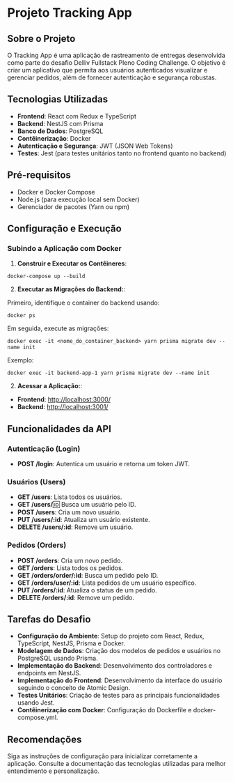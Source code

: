 # Projeto Tracking App

## Sobre o Projeto

O Tracking App é uma aplicação de rastreamento de entregas desenvolvida como parte do desafio Delliv Fullstack Pleno Coding Challenge. O objetivo é criar um aplicativo que permita aos usuários autenticados visualizar e gerenciar pedidos, além de fornecer autenticação e segurança robustas.

## Tecnologias Utilizadas

- **Frontend**: React com Redux e TypeScript
- **Backend**: NestJS com Prisma
- **Banco de Dados**: PostgreSQL
- **Contêinerização**: Docker
- **Autenticação e Segurança**: JWT (JSON Web Tokens)
- **Testes**: Jest (para testes unitários tanto no frontend quanto no backend)

## Pré-requisitos

- Docker e Docker Compose
- Node.js (para execução local sem Docker)
- Gerenciador de pacotes (Yarn ou npm)

## Configuração e Execução

### Subindo a Aplicação com Docker

1. **Construir e Executar os Contêineres**:
```shell
docker-compose up --build
```

2. **Executar as Migrações do Backend:**:

Primeiro, identifique o container do backend usando:
```shell
docker ps
```

Em seguida, execute as migrações:
```shell
docker exec -it <nome_do_container_backend> yarn prisma migrate dev --name init
```

Exemplo:
```shell
docker exec -it backend-app-1 yarn prisma migrate dev --name init
```

2. **Acessar a Aplicação:**:

- **Frontend**: [http://localhost:3000/](http://localhost:3000/)
- **Backend**: [http://localhost:3001/](http://localhost:3001/)

## Funcionalidades da API

### Autenticação (Login)

- **POST /login**: Autentica um usuário e retorna um token JWT.

### Usuários (Users)

- **GET /users**: Lista todos os usuários.
- **GET /users/**:id: Busca um usuário pelo ID.
- **POST /users**: Cria um novo usuário.
- **PUT /users/:id**: Atualiza um usuário existente.
- **DELETE /users/:id**: Remove um usuário.

### Pedidos (Orders)

- **POST /orders**: Cria um novo pedido.
- **GET /orders**: Lista todos os pedidos.
- **GET /orders/order/:id**: Busca um pedido pelo ID.
- **GET /orders/user/:id**: Lista pedidos de um usuário específico.
- **PUT /orders/:id**: Atualiza o status de um pedido.
- **DELETE /orders/:id**: Remove um pedido.

## Tarefas do Desafio

- **Configuração do Ambiente**: Setup do projeto com React, Redux, TypeScript, NestJS, Prisma e Docker.
- **Modelagem de Dados**: Criação dos modelos de pedidos e usuários no PostgreSQL usando Prisma.
- **Implementação do Backend**: Desenvolvimento dos controladores e endpoints em NestJS.
- **Implementação do Frontend**: Desenvolvimento da interface do usuário seguindo o conceito de Atomic Design.
- **Testes Unitários**: Criação de testes para as principais funcionalidades usando Jest.
- **Contêinerização com Docker**: Configuração do Dockerfile e docker-compose.yml.

## Recomendações

Siga as instruções de configuração para inicializar corretamente a aplicação. Consulte a documentação das tecnologias utilizadas para melhor entendimento e personalização.